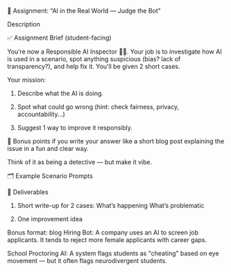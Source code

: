 🧠 Assignment: “AI in the Real World — Judge the Bot"

Description

✅ Assignment Brief (student-facing)

You’re now a Responsible AI Inspector 🕵️‍♂️. Your job is to investigate how AI is used in a scenario, spot anything suspicious (bias? lack of transparency?), and help fix it. You'll be given 2 short cases.

Your mission:
1. Describe what the AI is doing.

2. Spot what could go wrong (hint: check fairness, privacy, accountability...)

3. Suggest 1 way to improve it responsibly.

🎨 Bonus points if you write your answer like a short blog post explaining the issue in a fun and clear way.

Think of it as being a detective — but make it vibe. 


🗂️ Example Scenario Prompts


📌 Deliverables

1. Short write-up for 2 cases:
  What’s happening
  What’s problematic

2. One improvement idea

Bonus format: blog
Hiring Bot: A company uses an AI to screen job applicants. It tends to reject more female applicants with career gaps.

School Proctoring AI: A system flags students as "cheating" based on eye movement — but it often flags neurodivergent students.
